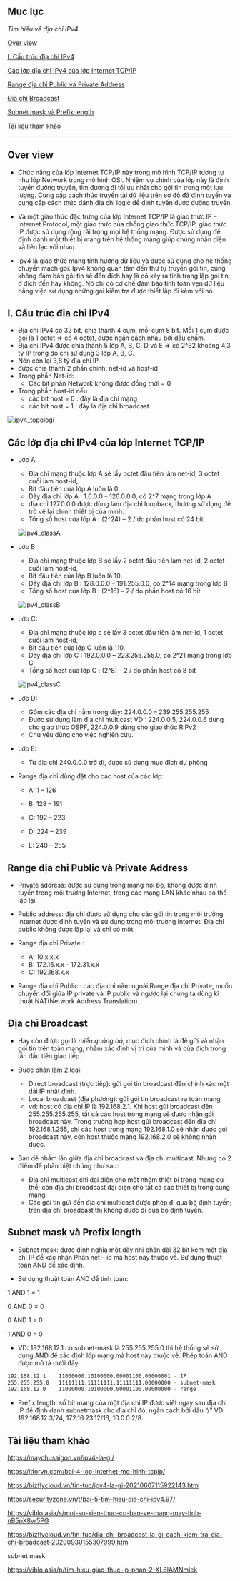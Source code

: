 ## Mục lục

_Tìm hiểu về địa chỉ IPv4_

[Over view](#over-view)

[I. Cấu trúc địa chỉ IPv4](#i-cấu-trúc-địa-chỉ-ipv4)

[Các lớp địa chỉ IPv4 của lớp Internet TCP/IP](#các-lớp-địa-chỉ-ipv4-của-lớp-internet-tcpip)

[Range địa chỉ Public và Private Address](#range-địa-chỉ-public-và-private-address)

[Địa chỉ Broadcast](#địa-chỉ-broadcast)

[Subnet mask và Prefix length](#subnet-mask-và-prefix-length)

[Tài liệu tham khảo](#tài-liệu-tham-khảo)

___

## Over view

- Chức năng của lớp Internet TCP/IP này trong mô hình TCP/IP tương tự như lớp Network trong mô hình OSI. Nhiệm vụ chính của lớp này là định tuyến đường truyền, tìm đường đi tối ưu nhất cho gói tin trong một lưu lượng. Cung cấp cách thức truyền tải dữ liệu trên sơ đồ đã định tuyến và cung cấp cách thức đánh địa chỉ logic để định tuyến đươc đường truyền.

- Và một giao thức đặc trưng của lớp Internet TCP/IP là giao thức IP – Internet Protocol, một giao thức của chồng giao thức TCP/IP, giao thức IP được sử dụng rộng rãi trọng mọi hệ thống mạng. Được sử dụng để định danh một thiết bị mạng trên hệ thống mạng giúp chúng nhận diện và liên lạc với nhau.

- Ipv4 là giao thức mang tính hướng dữ liệu và được sử dụng cho hệ thống chuyển mạch gói. Ipv4 không quan tâm đến thứ tự truyền gói tin, cũng không đảm bảo gói tin sẽ đến đích hay là có xảy ra tình trạng lặp gói tin ở đích đến hay không. Nó chỉ có cơ chế đảm bảo tính toàn vẹn dữ liệu bằng việc sử dụng những gói kiểm tra được thiết lập đi kèm với nó.

## I. Cấu trúc địa chỉ IPv4

- Địa chỉ IPv4 có 32 bit, chia thành 4 cụm, mỗi cụm 8 bit. Mỗi 1 cụm được gọi là 1 octet => có 4 octet, được ngăn cách nhau bởi dấu chấm.
- Địa chỉ IPv4 được chia thành 5 lớp A, B, C, D và E => có 2^32 khoảng 4,3 tỷ IP trong đó chỉ sử dụng 3 lớp A, B, C.
- Nên còn lại 3,8 tỷ địa chỉ IP.
- được chia thành 2 phần chính: net-id và host-id
- Trong phần Net-id:
  - Các bit phần Network không được đồng thời = 0
- Trong phần host-id nếu
  - các bit host = 0 : đây là địa chỉ mạng
  - các bit host = 1 : đây là địa chỉ broadcast

![ipv4_topologi](../images/ipv4_1.jpeg)

## Các lớp địa chỉ IPv4 của lớp Internet TCP/IP

- Lớp A:

  - Địa chỉ mạng thuộc lớp A sẻ lấy octet đầu tiên làm net-id, 3 octet cuối làm host-id,
  - Bit đâu tiên của lớp A luôn là 0.
  - Dãy địa chỉ lớp A : 1.0.0.0 – 126.0.0.0, có 2^7 mạng trong lớp A
  - địa chỉ 127.0.0.0 được dùng làm địa chỉ loopback, thường sử dụng để trỏ về lại chính thiết bị của mình.
  - Tổng số host của lớp A : (2^24) – 2  / do phần host có 24 bit

  ![ipv4_classA](../images/ipv4_classA.png)

- Lớp B:

  - Địa chỉ mạng thuộc lớp B sẻ lấy 2 octet đầu tiên làm net-id, 2 octet cuối làm host-id,
  - Bit đâu tiên của lớp B luôn là 10.
  - Dãy địa chỉ lớp B : 128.0.0.0 – 191.255.0.0, có 2^14 mạng trong lớp B
  - Tổng số host của lớp B : (2^16) – 2  / do phần host có 16 bit

  ![ipv4_classB](../images/ipv4_classB.png)

- Lớp C:

  - Địa chỉ mạng thuộc lớp c sẻ lấy 3 octet đầu tiên làm net-id, 1 octet cuối làm host-id,
  - Bit đâu tiên của lớp C luôn là 110.
  - Dãy địa chỉ lớp C : 192.0.0.0 – 223.255.255.0, có 2^21 mạng trong lớp C
  - Tổng số host của lớp C : (2^8) – 2  / do phần host có 8 bit

  ![ipv4_classC](../images/ipv4_classC.png)

- Lớp D:

  - Gồm các địa chỉ nằm trong dãy: 224.0.0.0 – 239.255.255.255
  - Được sử dụng làm địa chỉ multicast VD : 224.0.0.5, 224.0.0.6 dùng cho giao thức OSPF, 224.0.0.9 dùng cho giao thức RIPv2
  - Chủ yếu dùng cho việc nghiên cứu.

- Lớp E:

  - Từ địa chỉ 240.0.0.0 trở đi, được sử dụng mục đích dự phòng

- Range địa chỉ dùng đặt cho các host của các lớp:

  - A: 1 – 126

  - B: 128 – 191

  - C: 192 – 223

  - D: 224 – 239

  - E: 240 – 255

## Range địa chỉ Public và Private Address

- Private address: được sử dụng trong mạng nội bộ, không được định tuyến trong môi trường Internet, trong các mạng LAN khác nhau có thể lặp lại.

- Public address: địa chỉ được sử dụng cho các gói tin trong môi trường Internet được định tuyến và sử dụng trong môi trường Internet. Địa chỉ public không được lặp lại và chỉ có một.

- Range địa chỉ Private :

  - A: 10.x.x.x
  - B: 172.16.x.x – 172.31.x.x
  - C: 192.168.x.x

- Range địa chỉ Public : các địa chỉ nằm ngoài Range địa chỉ Private, muốn chuyển đổi giữa IP private và IP public và ngược lại chúng ta dùng kĩ thuật NAT(Network Address Translation).

## Địa chỉ Broadcast

- Hay còn được gọi là _miền quảng bá_, mục đích chính là để gửi và nhận gói tin trên toàn mạng, nhằm xác định vị trí của mình và của đích trong lần đầu tiên giao tiếp.

- Được phân làm 2 loại:

  - Direct broadcast (trực tiếp): gửi gói tin broadcast đến chính xác một dải IP nhất định.
  - Local broadcast (địa phương): gửi gói tin broadcast ra toàn mạng
  - vd: host có địa chỉ IP là 192.168.2.1. Khi host gửi broadcast đến 255.255.255.255, tất cả các host trong mạng sẽ được nhận gói broadcast này. Trong trường hợp host gửi broadcast đến địa chỉ 192.168.1.255, chỉ các host trong mạng 192.168.1.0 sẽ nhận được gói broadcast này, còn host thuộc mạng 192.168.2.0 sẽ không nhận được.

- Bạn dễ nhầm lẫn giữa địa chỉ broadcast và địa chỉ multicast. Nhưng có 2 điểm để phân biệt chúng như sau:

  - Địa chỉ multicast chỉ đại diện cho một nhóm thiết bị trong mạng cụ thể; còn địa chỉ broadcast đại diện cho tất cả các thiết bị trong cùng mạng.
  - Các gói tin gửi đến địa chỉ multicast được phép đi qua bộ định tuyến; trên địa chỉ broadcast thì không được đi qua bộ định tuyến.

## Subnet mask và Prefix length

- Subnet mask: được định nghĩa một dãy nhị phân dài 32 bit kèm một địa chỉ IP để xác nhận Phần net – id mà host này thuộc về. Sử dụng thuật toán AND để xác định.

- Sử dụng thuật toán AND để tính toán:

1 AND 1 = 1

0 AND 0 = 0

0 AND 1 = 0

1 AND 0 = 0

- VD: 192.168.12.1 có subnet-mask là 255.255.255.0 thì hệ thống sẻ sử dụng AND để xác định lớp mạng mà host này thuộc về. Phép toán AND được mô tả dưới đây

```sh
192.168.12.1    11000000.10100000.00001100.00000001 - IP
255.255.255.0   11111111.11111111.11111111.00000000 - subnet-mask
192.168.12.0    11000000.10100000.00001100.00000000 - range
```

- Prefix length: số bít mạng của một địa chỉ IP được viết ngay sau địa chỉ IP để định danh subnetmask cho địa chỉ đó, ngắn cách bởi dấu “/” VD: 192.168.12.3/24, 172.16.23.12/16, 10.0.0.2/8.

## Tài liệu tham khảo

<https://maychusaigon.vn/ipv4-la-gi/>

<https://itforvn.com/bai-4-lop-internet-mo-hinh-tcpip/>

<https://bizflycloud.vn/tin-tuc/ipv4-la-gi-20210607115922143.htm>

<https://securityzone.vn/t/bai-5-tim-hieu-dia-chi-ipv4.97/>

<https://viblo.asia/s/mot-so-kien-thuc-co-ban-ve-mang-may-tinh-nB5pX8vr5PG>

<https://bizflycloud.vn/tin-tuc/dia-chi-broadcast-la-gi-cach-kiem-tra-dia-chi-broadcast-20200930155307999.htm>

subnet mask:

<https://viblo.asia/p/tim-hieu-giao-thuc-ip-phan-2-XL6lAMNmlek>
